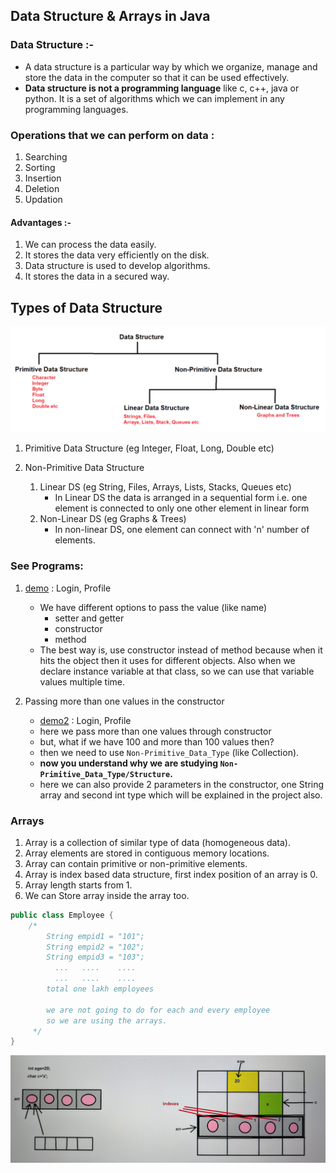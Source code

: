 ## Data Structure & Arrays in Java

### Data Structure :-
- A data structure is a particular way by which we organize, manage and store the data in the computer so that it can be used effectively.
- **Data structure is not a programming language** like c, c++, java or python. It is a set of algorithms which we can implement in any programming languages.


### Operations that we can perform on data :
1. Searching
2. Sorting
3. Insertion
4. Deletion
5. Updation

#### Advantages :-
1. We can process the data easily.
2. It stores the data very efficiently on the disk.
3. Data structure is used to develop algorithms.
4. It stores the data in a secured way.
   
## Types of Data Structure

![DS.png](_1/images/DS.png)


1. Primitive Data Structure (eg Integer, Float, Long, Double etc)
2. Non-Primitive Data Structure

   1. Linear DS (eg String, Files, Arrays, Lists, Stacks, Queues etc)
      - In Linear DS the data is arranged in a sequential form i.e. one element is connected to only one other element in linear form
   2. Non-Linear DS (eg Graphs & Trees)
      - In non-linear DS, one element can connect with 'n' number of elements.

### See Programs:

1. [demo](_1%2Fdemo) : Login, Profile

    - We have different options to pass the value (like name)
        - setter and getter
        - constructor
        - method
    - The best way is, use constructor instead of method because when it hits the object then it uses for different objects. Also when we declare instance variable at that class, so we can use that variable values multiple time.


2. Passing more than one values in the constructor
    - [demo2](_1%2Fdemo2) : Login, Profile
    - here we pass more than one values through constructor
    - but, what if we have 100 and more than 100 values then?
    - then we need to use `Non-Primitive_Data_Type` (like Collection).
    - **now you understand why we are studying `Non-Primitive_Data_Type/Structure`.**
    - here we can also provide 2 parameters in the constructor, one String array and second int type which will be explained in the project also.


### Arrays
1. Array is a collection of similar type of data (homogeneous data).
2. Array elements are stored in contiguous memory locations.
3. Array can contain primitive or non-primitive elements.
4. Array is index based data structure, first index position of an array is 0.
5. Array length starts from 1.
6. We can Store array inside the array too.

```java
public class Employee {
    /*
        String empid1 = "101";
        String empid2 = "102";
        String empid3 = "103";
          ...   ....    ....
          ...   ....    ....
        total one lakh employees

        we are not going to do for each and every employee
        so we are using the arrays.
     */
}
```

![arrdisc.png](_1/images/arrdisc.png)